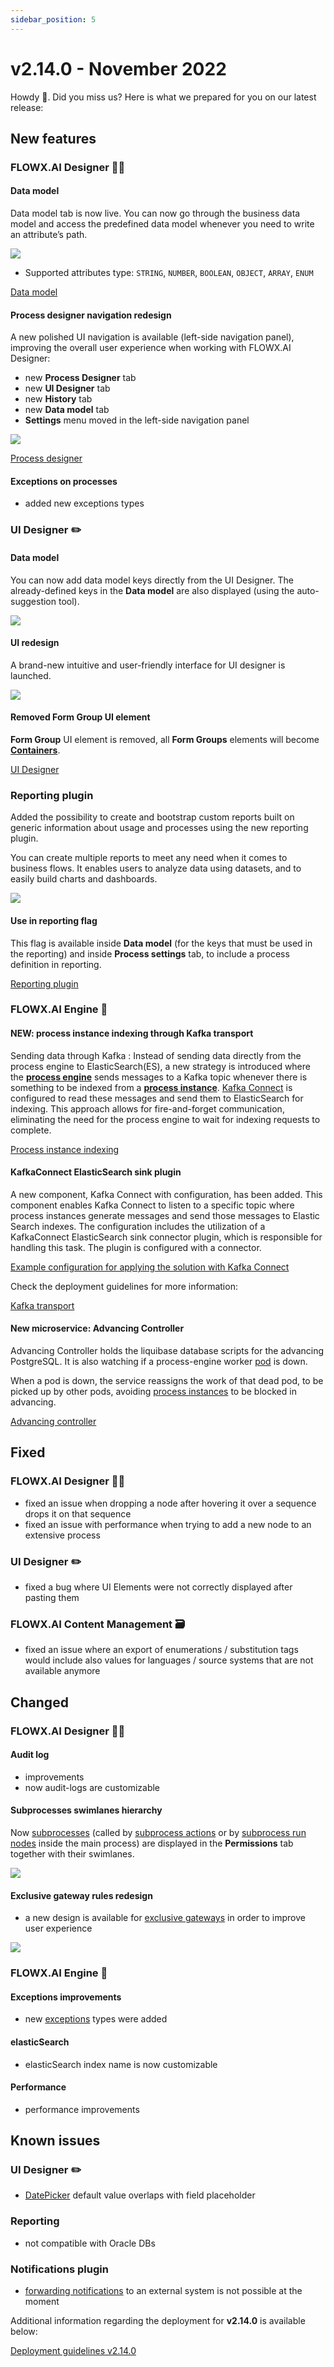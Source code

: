 ```yaml
---
sidebar_position: 5
---
```


# v2.14.0 - November 2022

Howdy :wave:. Did you miss us? Here is what we prepared for you on our latest release:

## **New features**

### FLOWX.AI Designer 👩‍🏭

#### Data model

Data model tab is now live. You can now go through the business data model and access the predefined data model whenever you need to write an attribute’s path.

![](../img/data_model.png)

* Supported attributes type: `STRING`, `NUMBER`, `BOOLEAN`, `OBJECT`, `ARRAY`, `ENUM`


[Data model](/docs/building-blocks/process/process-definition#data-model)

#### Process designer navigation redesign

A new polished UI navigation is available (left-side navigation panel), improving the overall user experience when working with FLOWX.AI Designer:

* new **Process Designer** tab
* new **UI Designer** tab 
* new **History** tab
* new **Data model** tab
* **Settings** menu moved in the left-side navigation panel


![](../img/proc_redesign.gif)

[Process designer](../../docs/building-blocks/process/process-definition#process-designer)

#### Exceptions on processes

* added new exceptions types

### UI Designer ✏️

#### Data model 

You can now add data model keys directly from the UI Designer. The already-defined keys in the **Data model** are also displayed (using the auto-suggestion tool).

![](../img/key_data_model.png)

#### UI redesign

A brand-new intuitive and user-friendly interface for UI designer is launched.

![](../img/ui_designer_new.gif)
 
#### Removed Form Group UI element

**Form Group** UI element is removed, all **Form Groups** elements will become [**Containers**](../../docs/building-blocks/ui-designer/ui-component-types/root-components/container).
  
[UI Designer](../../docs/building-blocks/ui-designer)

### Reporting plugin 

Added the possibility to create and bootstrap custom reports built on generic information about usage and processes using the new reporting plugin. 

You can create multiple reports to meet any need when it comes to business flows. It enables users to analyze data using datasets, and to easily build charts and dashboards.

![](../img/reporting.png)

#### Use in reporting flag

This flag is available inside **Data model** (for the keys that must be used in the reporting) and inside **Process settings** tab, to include a process definition in reporting. 


[Reporting plugin](../../docs/platform-deep-dive/plugins/custom-plugins/reporting)

### FLOWX.AI Engine 🚂

#### NEW: process instance indexing through Kafka transport

Sending data through Kafka : Instead of sending data directly from the process engine to ElasticSearch(ES), a new strategy is introduced where the [**process engine**](../../docs/platform-deep-dive/core-components/flowx-engine) sends messages to a Kafka topic whenever there is something to be indexed from a [**process instance**](../../docs/building-blocks/process/active-process/process-instance). [Kafka Connect](https://kafka.apache.org/documentation.html#connect) is configured to read these messages and send them to ElasticSearch for indexing. This approach allows for fire-and-forget communication, eliminating the need for the process engine to wait for indexing requests to complete.

[Process instance indexing](https://docs.flowx.ai/docs/2.14.0/platform-setup-guides/flowx-engine-setup-guide/configuring-elasticsearch-indexing)

#### KafkaConnect ElasticSearch sink plugin

A new component, Kafka Connect with configuration, has been added. This component enables Kafka Connect to listen to a specific topic where process instances generate messages and send those messages to Elastic Search indexes. The configuration includes the utilization of a KafkaConnect ElasticSearch sink connector plugin, which is responsible for handling this task. The plugin is configured with a connector.

[Example configuration for applying the solution with Kafka Connect](https://docs.flowx.ai/docs/2.14.0/platform-setup-guides/flowx-engine-setup-guide/configuring-elasticsearch-indexing#example-configuration-for-applying-the-solution-with-kafka-connect)

Check the deployment guidelines for more information:

[Kafka transport](deployment-guidelines-v2.14.0.md#process-instance-indexing-through-kafka-transport)

#### New microservice: Advancing Controller

Advancing Controller holds the liquibase database scripts for the advancing PostgreSQL. It is also watching if a process-engine worker [pod](../../docs/platform-overview/frameworks-and-standards/event-driven-architecture-frameworks/intro-to-kubernetes#node--pods) is down. 

When a pod is down, the service reassigns the work of that dead pod, to be picked up by other pods, avoiding [process instances](../../docs/building-blocks/process/active-process/process-instance) to be blocked in advancing.

[Advancing controller](../../docs/platform-deep-dive/core-components/flowx-engine#advancing-controller)

## **Fixed**

### FLOWX.AI Designer 👩‍🏭

* fixed an issue when dropping a node after hovering it over a sequence drops it on that sequence
* fixed an issue with performance when trying to add a new node to an extensive process 

### UI Designer ✏️

* fixed a bug where UI Elements were not correctly displayed after pasting them

### FLOWX.AI Content Management 🗃

* fixed an issue where an export of enumerations / substitution tags would include also values for languages / source systems that are not available anymore
 
## **Changed**

### FLOWX.AI Designer 👩‍🏭

#### Audit log 

* improvements
* now audit-logs are customizable 

#### Subprocesses swimlanes hierarchy 

Now [subprocesses](../../docs/building-blocks/process/subprocess) (called by [subprocess actions](../../docs/building-blocks/actions/start-subprocess-action) or by [subprocess run nodes](../../docs/building-blocks/node/subprocess-run-node) inside the main process) are displayed in the **Permissions** tab together with their swimlanes.

![](../../release-notes/img/swimlane_hierarchy.png)

#### Exclusive gateway rules redesign

* a new design is available for [exclusive gateways](../../docs/building-blocks/node/exclusive-gateway-node) in order to improve user experience

![](../img/gateway_redesign.png)

### FLOWX.AI Engine 🚂

#### Exceptions improvements

* new [exceptions](../../docs/building-blocks/process/active-process/failed-process-start) types were added

#### elasticSearch

* elasticSearch index name is now customizable

#### Performance

* performance improvements

## **Known issues**

### UI Designer ✏️

* [DatePicker](../../docs/building-blocks/ui-designer/ui-component-types/form-elements/datepicker-form-field) default value overlaps with field placeholder

### Reporting

* not compatible with Oracle DBs

### Notifications plugin

* [forwarding notifications](../../docs/platform-deep-dive/plugins/custom-plugins/notifications-plugin/using-notifications-plugin/forwarding-notifications-to-an-external-system) to an external system is not possible at the moment 

Additional information regarding the deployment for **v2.14.0** is available below:

[Deployment guidelines v2.14.0](./deployment-guidelines-v2.14.0)



